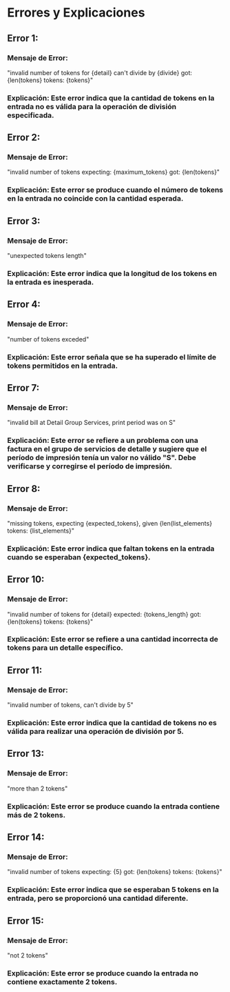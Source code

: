 # Errores y Explicaciones

## Error 1:
### Mensaje de Error:
"invalid number of tokens for {detail} can't divide by {divide} got: {len(tokens} tokens: {tokens}"
### Explicación: Este error indica que la cantidad de tokens en la entrada no es válida para la operación de división especificada.

## Error 2:
### Mensaje de Error:
"invalid number of tokens expecting: {maximum_tokens} got: {len(tokens}"
### Explicación: Este error se produce cuando el número de tokens en la entrada no coincide con la cantidad esperada.

## Error 3:
### Mensaje de Error:
"unexpected tokens length"
### Explicación: Este error indica que la longitud de los tokens en la entrada es inesperada.

## Error 4:
### Mensaje de Error:
"number of tokens exceded"
### Explicación: Este error señala que se ha superado el límite de tokens permitidos en la entrada.

## Error 7:
### Mensaje de Error:
"invalid bill at Detail Group Services, print period was on S"
### Explicación: Este error se refiere a un problema con una factura en el grupo de servicios de detalle y sugiere que el período de impresión tenía un valor no válido "S". Debe verificarse y corregirse el período de impresión.

## Error 8:
### Mensaje de Error:
"missing tokens, expecting {expected_tokens}, given {len(list_elements} tokens: {list_elements}"
### Explicación: Este error indica que faltan tokens en la entrada cuando se esperaban {expected_tokens}.

## Error 10:
### Mensaje de Error:
"invalid number of tokens for {detail} expected: {tokens_length} got: {len(tokens} tokens: {tokens}"
### Explicación: Este error se refiere a una cantidad incorrecta de tokens para un detalle específico.

## Error 11:
### Mensaje de Error:
"invalid number of tokens, can't divide by 5"
### Explicación: Este error indica que la cantidad de tokens no es válida para realizar una operación de división por 5.

## Error 13:
### Mensaje de Error:
"more than 2 tokens"
### Explicación: Este error se produce cuando la entrada contiene más de 2 tokens.

## Error 14:
### Mensaje de Error:
"invalid number of tokens expecting: {5} got: {len(tokens} tokens: {tokens}"
### Explicación: Este error indica que se esperaban 5 tokens en la entrada, pero se proporcionó una cantidad diferente.

## Error 15:
### Mensaje de Error:
"not 2 tokens"
### Explicación: Este error se produce cuando la entrada no contiene exactamente 2 tokens.